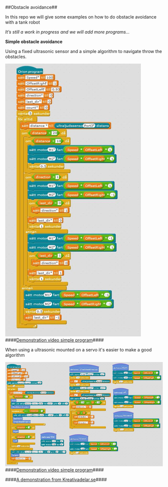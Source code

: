 ##Obstacle avoidance##

In this repo we will give some examples on how to do obstacle avoidance with a tank robot

*It’s still a work in progress and we will add more programs…*

**Simple obstacle avoidance**

Using a fixed ultrasonic sensor and a simple algorithm to navigate throw the obstacles. 
 
![TankBot](/Images/simple_program.JPG)
####[Demonstration video simple program](https://youtu.be/TD4SB8GpvO8)####

When using a ultrasonic mounted on a servo it's easier to make a good algorithm

![TankBot](/Images/servo.JPG)
####[Demonstration video simple program](https://youtu.be/TD4SB8GpvO8)####

####[A demonstration from Kreativadelar.se](http://www.kreativadelar.se)####

